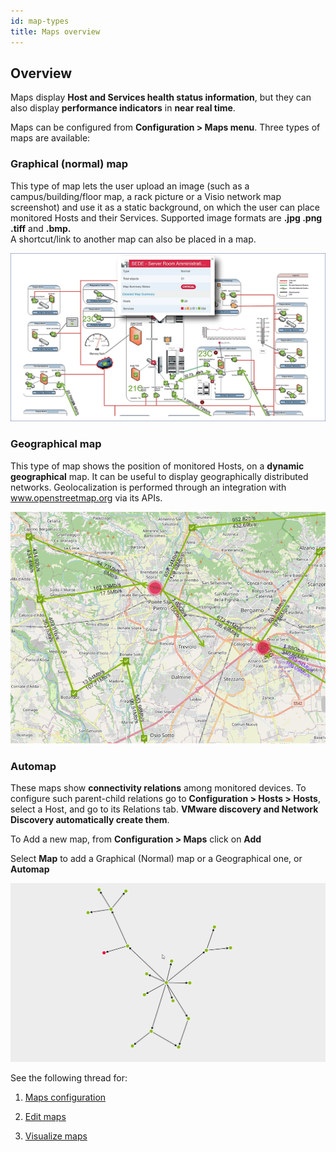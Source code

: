 ```yaml
---
id: map-types
title: Maps overview
---
```


## Overview

Maps display **Host and Services health status information**, but they can also display **performance indicators** in **near real time**.

Maps can be configured from **Configuration  >  Maps menu**. Three types of maps are available:

### Graphical (normal) map

This type of map lets the user upload an image (such as a campus/building/floor map, a rack picture or a Visio network map screenshot) and use it as a static background, on which the user can place monitored Hosts and their Services.
Supported image formats are **.jpg .png .tiff** and **.bmp.**  
A shortcut/link to another map can also be placed in a map. 

![Image](../assets/maps/map_normal.png)

### Geographical map

This type of map shows the position of monitored Hosts, on a **dynamic geographical** map.
It can be useful to display geographically distributed networks. 
Geolocalization is performed through an integration with <u>www.openstreetmap.org</u> via its APIs.

![Image](../assets/maps/map_geo.png)

### Automap

These maps show **connectivity relations** among monitored devices. 
To configure such parent-child relations go to **Configuration  >  Hosts  > Hosts**, select a Host, and go to its Relations tab. 
**VMware discovery and Network Discovery automatically create them**.

To Add a new map, from **Configuration  >  Maps** click on **Add** 

Select **Map** to add a Graphical (Normal) map or a Geographical one, or **Automap**

![Image](../assets/maps/map_automap.png)

See the following thread for:

1. [Maps configuration](managing-maps.md)

2. [Edit maps](edit-maps.md)

3. [Visualize maps](visualize-maps.md)

